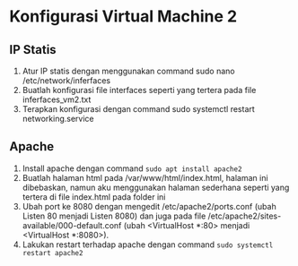 # Konfigurasi Virtual Machine 2

## IP Statis

1. Atur IP statis dengan menggunakan command sudo nano /etc/network/inferfaces
2. Buatlah konfigurasi file interfaces seperti yang tertera pada file inferfaces_vm2.txt
3. Terapkan konfigurasi dengan command sudo systemctl restart networking.service

## Apache

1. Install apache dengan command ```sudo apt install apache2```
2. Buatlah halaman html pada /var/www/html/index.html, halaman ini dibebaskan, namun aku menggunakan halaman sederhana seperti yang tertera di file index.html pada folder ini
3. Ubah port ke 8080 dengan mengedit /etc/apache2/ports.conf (ubah Listen 80 menjadi Listen 8080) dan juga pada file /etc/apache2/sites-available/000-default.conf (ubah <VirtualHost *:80> menjadi <VirtualHost *:8080>).
4. Lakukan restart terhadap apache dengan command ```sudo systemctl restart apache2```
